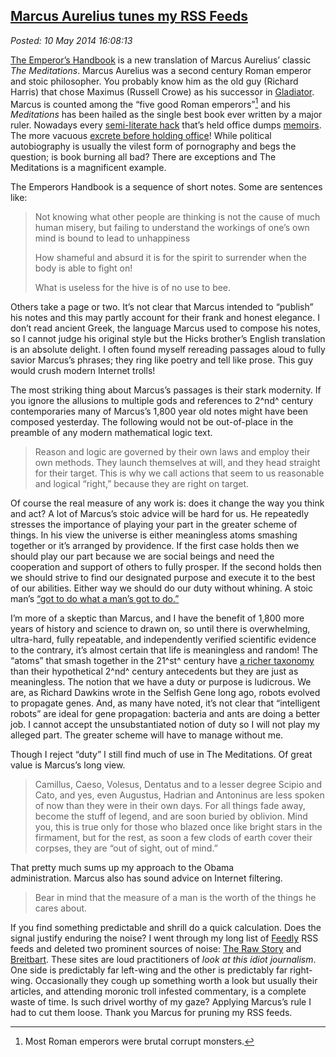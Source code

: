 
[Marcus Aurelius
tunes my RSS Feeds](http://bakerjd99.wordpress.com/2014/05/10/marcus-aurelius-tunes-my-rss-feeds/)
-------------------------------------------------------------------------------------------------------------------

*Posted: 10 May 2014 16:08:13*

[The Emperor’s
Handbook](http://www.amazon.com/The-Emperors-Handbook-Translation-Meditations/dp/0743233832)
is a new translation of Marcus Aurelius’ classic *The Meditations*.
Marcus Aurelius was a second century Roman emperor and stoic
philosopher. You probably know him as the old guy (Richard Harris) that
chose Maximus (Russell Crowe) as his successor in
[Gladiator](http://en.wikipedia.org/wiki/Gladiator_(2000_film)). Marcus
is counted among the “five good Roman emperors”[^4682a] and his
*Meditations* has been hailed as the single best book ever written by a
major ruler. Nowadays every [semi-literate
hack](http://www.amazon.com/Decision-Points-George-W-Bush/dp/0307590631)
that’s held office dumps
[memoirs](http://en.wikipedia.org/wiki/My_Life_(Bill_Clinton_autobiography)).
The more vacuous [excrete before holding
office](http://www.goodreads.com/book/show/88061.Dreams_from_My_Father)!
While political autobiography is usually the vilest form of pornography
and begs the question; is book burning all bad? There are exceptions and
The Meditations is a magnificent example.

The Emperors Handbook is a sequence of short notes. Some are sentences
like:

> Not knowing what other people are thinking is not the cause of much
> human misery, but failing to understand the workings of one’s own mind
> is bound to lead to unhappiness
>
> How shameful and absurd it is for the spirit to surrender when the
> body is able to fight on!
>
> What is useless for the hive is of no use to bee.

Others take a page or two. It’s not clear that Marcus intended to
“publish” his notes and this may partly account for their frank and
honest elegance. I don’t read ancient Greek, the language Marcus used to
compose his notes, so I cannot judge his original style but the Hicks
brother’s English translation is an absolute delight. I often found
myself rereading passages aloud to fully savior Marcus’s phrases; they
ring like poetry and tell like prose. This guy would crush modern
Internet trolls!

The most striking thing about Marcus’s passages is their stark
modernity. If you ignore the allusions to multiple gods and references
to 2^nd^ century contemporaries many of Marcus’s 1,800 year old notes
might have been composed yesterday. The following would not be
out-of-place in the preamble of any modern mathematical logic text.

> Reason and logic are governed by their own laws and employ their own
> methods. They launch themselves at will, and they head straight for
> their target. This is why we call actions that seem to us reasonable
> and logical “right,” because they are right on target.

Of course the real measure of any work is: does it change the way you
think and act? A lot of Marcus’s stoic advice will be hard for us. He
repeatedly stresses the importance of playing your part in the greater
scheme of things. In his view the universe is either meaningless atoms
smashing together or it’s arranged by providence. If the first case
holds then we should play our part because we are social beings and
need the cooperation and support of others to fully prosper. If the
second holds then we should strive to find our designated purpose and
execute it to the best of our abilities. Either way we should do our
duty without whining. A stoic man’s [“got to do what a man’s got to
do.”](https://www.goodreads.com/quotes/148061-a-man-s-got-to-do-what-a-man-s-got-to)

I’m more of a skeptic than Marcus, and I have the benefit of 1,800 more
years of history and science to drawn on, so until there is
overwhelming, ultra-hard, fully repeatable, and independently verified
scientific evidence to the contrary, it’s almost certain that life is
meaningless and random! The “atoms” that smash together in the 21^st^
century have [a richer
taxonomy](http://scienceblogs.com/startswithabang/2010/09/27/the-new-nu-news/)
than their hypothetical 2^nd^ century antecedents but they are just as
meaningless. The notion that we have a duty or purpose is ludicrous. We
are, as Richard Dawkins wrote in the Selfish Gene long ago, robots
evolved to propagate genes. And, as many have noted, it’s not clear that
“intelligent robots” are ideal for gene propagation: bacteria and ants
are doing a better job. I cannot accept the unsubstantiated notion of
duty so I will not play my alleged part. The greater scheme will have to
manage without me.

Though I reject “duty” I still find much of use in The Meditations. Of
great value is Marcus’s long view.

> Camillus, Caeso, Volesus, Dentatus and to a lesser degree Scipio and
> Cato, and yes, even Augustus, Hadrian and Antoninus are less spoken of
> now than they were in their own days. For all things fade away, become
> the stuff of legend, and are soon buried by oblivion. Mind you, this
> is true only for those who blazed once like bright stars in the
> firmament, but for the rest, as soon a few clods of earth cover their
> corpses, they are “out of sight, out of mind.”

That pretty much sums up my approach to the Obama administration. Marcus
also has sound advice on Internet filtering.

> Bear in mind that the measure of a man is the worth of the things he
> cares about.

If you find something predictable and shrill do a quick calculation.
Does the signal justify enduring the noise? I went through my long list
of [Feedly](http://feedly.com/) RSS feeds and deleted two prominent
sources of noise: [The Raw Story](http://www.rawstory.com/) and
[Breitbart](http://www.breitbart.com/). These sites are loud
practitioners of *look at this idiot journalism*. One side is
predictably far left-wing and the other is predictably far right-wing.
Occasionally they cough up something worth a look but usually their
articles, and attending moronic troll infested commentary, is a complete
waste of time. Is such drivel worthy of my gaze? Applying Marcus’s rule
I had to cut them loose. Thank you Marcus for pruning my RSS feeds.

[^4682a]: Most Roman emperors were brutal corrupt monsters.
